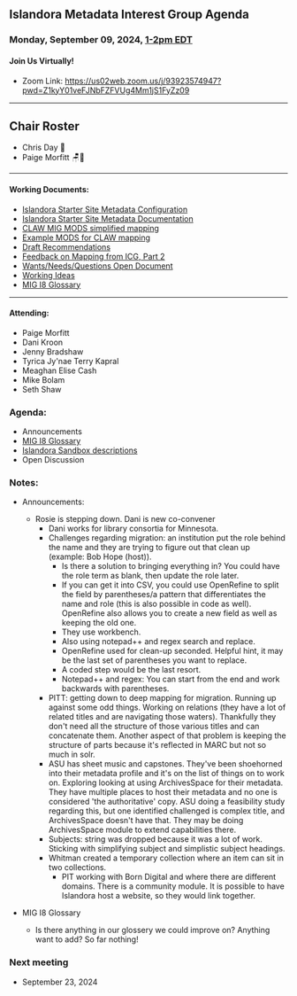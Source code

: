   ## Islandora Metadata Interest Group Agenda
### Monday, September 09, 2024, [1-2pm EDT](http://www.thetimezoneconverter.com/?t=1%20pm&tz=Toronto&) 
#### Join Us Virtually!
* Zoom Link: https://us02web.zoom.us/j/93923574947?pwd=Z1kyY01veFJNbFZFVUg4Mm1jS1FyZz09

---
## Chair Roster
* Chris Day 🤿
* Paige Morfitt  🪑📝
---

#### Working Documents:
* [Islandora Starter Site Metadata Configuration](https://docs.google.com/spreadsheets/d/1N37GSwiDl_DSH9-n3BhWLUtjZohOg2udGJJlnZ8BmWQ/edit#gid=0)
* [Islandora Starter Site Metadata Documentation](https://islandora.github.io/documentation/user-documentation/starter-site-metadata-configuration/)
* [CLAW MIG MODS simplified mapping](https://docs.google.com/spreadsheets/d/18u2qFJ014IIxlVpM3JXfDEFccwBZcoFsjbBGpvL0jJI/edit#gid=0)
* [Example MODS for CLAW mapping](https://docs.google.com/spreadsheets/d/1C2Xie7HUDSgRT5v4ldoJvlNdoXz2GHAPvL3PE3TOKW8/edit#gid=1829081124)
* [Draft Recommendations](https://docs.google.com/document/d/15qSO9YcALtYSqd6CUuGx0t8FwUJ5pPwVPz0PA5rU898/edit#heading=h.f9r6knw0rjvu)
* [Feedback on Mapping from ICG, Part 2](https://docs.google.com/document/d/11OpqMMCXM1TFXgsr4yyTQ_cH9DabnD31p7JnuTRQl28/edit?invite=CMWvruEI&ts=5e66437f)
* [Wants/Needs/Questions Open Document](https://docs.google.com/document/d/12Kpb6826TNPzzMuyPS0sESa9TLnmljQmeioWbaPeEdA/edit)
* [Working Ideas](https://github.com/islandora-interest-groups/Islandora-Metadata-Interest-Group/blob/main/working_docs/ideas_and_topics.md)
* [MIG I8 Glossary](https://docs.google.com/document/d/1cfPYFVV9qvvz2VjBRdYUN0CB7AyVDuG-GYavQ27DuBk/edit#heading=h.9fr9xw70meix)

---

#### Attending:
* Paige Morfitt
* Dani Kroon
* Jenny Bradshaw
* Tyrica Jy'nae Terry Kapral
* Meaghan Elise Cash
* Mike Bolam
* Seth Shaw



### Agenda: 
* Announcements
* [MIG I8 Glossary](https://docs.google.com/document/d/1cfPYFVV9qvvz2VjBRdYUN0CB7AyVDuG-GYavQ27DuBk/edit#heading=h.9fr9xw70meix)
* [Islandora Sandbox descriptions](https://sandbox.islandora.ca/admin/structure/types/manage/islandora_object/fields)
* Open Discussion

### Notes:
* Announcements: 
	* Rosie is stepping down. Dani is new co-convener
		* Dani works for library consortia for Minnesota. 
		* Challenges regarding migration: an institution put the role behind the name and they are trying to figure out that clean up (example: Bob Hope (host)).
			* Is there a solution to bringing everything in? You could have the role term as blank, then update the role later. 
			* If you can get it into CSV, you could use OpenRefine to split the field by parentheses/a pattern that differentiates the name and role (this is also possible in code as well). OpenRefine also allows you to create a new field as well as keeping the old one.
			* They use workbench. 
			* Also using notepad++ and regex search and replace. 
			* OpenRefine used for clean-up seconded. Helpful hint, it may be the last set of parentheses you want to replace. 
			* A coded step would be the last resort. 
			* Notepad++ and regex:  You can start from the end and work backwards with parentheses. 
		* PITT:  getting down to deep mapping for migration. Running up against some odd things. Working on relations (they have a lot of related titles and are navigating those waters). Thankfully they don't need all the structure of those various titles and can concatenate them. Another aspect of that problem is keeping the structure of parts because it's reflected in MARC but not so much in solr.
		* ASU has sheet music and capstones. They've been shoehorned into their metadata profile and it's on the list of things on to work on. Exploring looking at using ArchivesSpace for their metadata. They have multiple places to host their metadata and no one is considered 'the authoritative' copy. ASU doing a feasibility study regarding this, but one identified challenged is complex title, and ArchivesSpace doesn't have that. They may be doing ArchivesSpace module to extend capabilities there. 
		* Subjects: string was dropped because it was a lot of work. Sticking with simplifying subject and simplistic subject headings. 
		* Whitman created a temporary collection where an item can sit in two collections. 
			* PIT working with Born Digital and where there are different domains. There is a community module. It is possible to have Islandora host a website, so they would link together. 

* MIG I8 Glossary
	* Is there anything in our glossery we could improve on? Anything want to add? So far nothing!

### Next meeting
* September 23, 2024 

